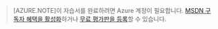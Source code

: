 > [AZURE.NOTE]이 자습서를 완료하려면 Azure 계정이 필요합니다. <a href="/pricing/member-offers/msdn-benefits-details/?WT.mc_id=A85619ABF" target="_blank">MSDN 구독자 혜택을 활성화</a>하거나 <a href="/pricing/free-trial/?WT.mc_id=A85619ABF" target="_blank">무료 평가판을 등록</a>할 수 있습니다.

<!---HONumber=July15_HO4-->